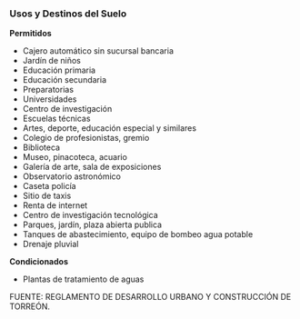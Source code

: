 ﻿
### Usos y Destinos del Suelo

**Permitidos**

* Cajero automático sin sucursal bancaria
* Jardín de niños
* Educación primaria
* Educación secundaria
* Preparatorias
* Universidades
* Centro de investigación
* Escuelas técnicas
* Artes, deporte, educación especial y similares
* Colegio de profesionistas, gremio
* Biblioteca
* Museo, pinacoteca, acuario
* Galería de arte, sala de exposiciones
* Observatorio astronómico
* Caseta policía
* Sitio de taxis
* Renta de internet
* Centro de investigación tecnológica
* Parques, jardín, plaza abierta publica
* Tanques de abastecimiento, equipo de bombeo agua potable
* Drenaje pluvial

**Condicionados**

* Plantas de tratamiento de aguas

FUENTE: REGLAMENTO DE DESARROLLO URBANO Y CONSTRUCCIÓN DE TORREÓN.
